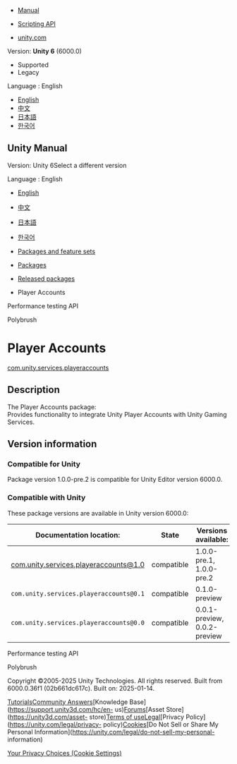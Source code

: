 [](https://docs.unity3d.com)

  * [Manual](../Manual/index.html)
  * [Scripting API](../ScriptReference/index.html)

  * [unity.com](https://unity.com/)

Version: **Unity 6** (6000.0)

  * Supported
  * Legacy

Language : English

  * [English](/Manual/com.unity.services.playeraccounts.html)
  * [中文](/cn/current/Manual/com.unity.services.playeraccounts.html)
  * [日本語](/ja/current/Manual/com.unity.services.playeraccounts.html)
  * [한국어](/kr/current/Manual/com.unity.services.playeraccounts.html)

[](https://docs.unity3d.com)

## Unity Manual

Version: Unity 6Select a different version

Language : English

  * [English](/Manual/com.unity.services.playeraccounts.html)
  * [中文](/cn/current/Manual/com.unity.services.playeraccounts.html)
  * [日本語](/ja/current/Manual/com.unity.services.playeraccounts.html)
  * [한국어](/kr/current/Manual/com.unity.services.playeraccounts.html)

  * [Packages and feature sets](PackagesList.html)
  * [Packages](Packages-all.html)
  * [Released packages](pack-safe.html)
  * Player Accounts 

[](com.unity.test-framework.performance.html)

Performance testing API

[](com.unity.polybrush.html)

Polybrush

# Player Accounts

[com.unity.services.playeraccounts](https://docs.unity3d.com/Packages/com.unity.services.playeraccounts@1.0/manual/index.html)

## Description

The Player Accounts package:  
Provides functionality to integrate Unity Player Accounts with Unity Gaming
Services.

## Version information

### Compatible for Unity

Package version 1.0.0-pre.2 is compatible for Unity Editor version 6000.0.

### Compatible with Unity

These package versions are available in Unity version 6000.0:

**Documentation location:** | **State** | **Versions available:**  
---|---|---  
[com.unity.services.playeraccounts@1.0](https://docs.unity3d.com/Packages/com.unity.services.playeraccounts@1.0/manual/index.html) | compatible | 1.0.0-pre.1, 1.0.0-pre.2  
`com.unity.services.playeraccounts@0.1` | compatible | 0.1.0-preview  
`com.unity.services.playeraccounts@0.0` | compatible | 0.0.1-preview, 0.0.2-preview  
  
[](com.unity.test-framework.performance.html)

Performance testing API

[](com.unity.polybrush.html)

Polybrush

Copyright ©2005-2025 Unity Technologies. All rights reserved. Built from
6000.0.36f1 (02b661dc617c). Built on: 2025-01-14.

[Tutorials](https://learn.unity.com/)[Community
Answers](https://answers.unity3d.com)[Knowledge
Base](https://support.unity3d.com/hc/en-
us)[Forums](https://forum.unity3d.com)[Asset Store](https://unity3d.com/asset-
store)[Terms of
use](https://docs.unity3d.com/Manual/TermsOfUse.html)[Legal](https://unity.com/legal)[Privacy
Policy](https://unity.com/legal/privacy-
policy)[Cookies](https://unity.com/legal/cookie-policy)[Do Not Sell or Share
My Personal Information](https://unity.com/legal/do-not-sell-my-personal-
information)

[Your Privacy Choices (Cookie Settings)](javascript:void\(0\);)

